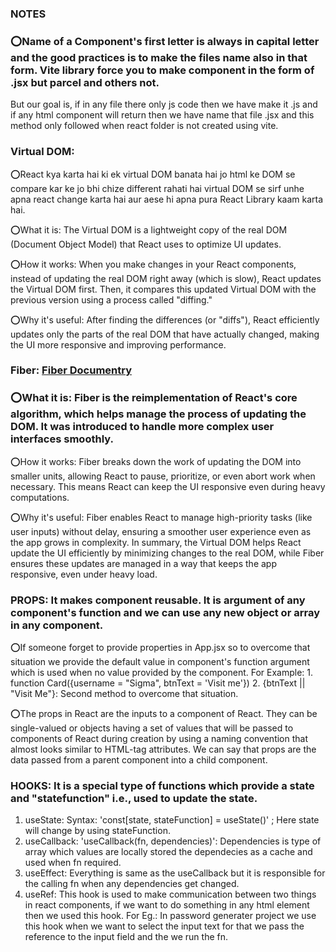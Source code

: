 ### NOTES 

### ⭕Name of a Component's first letter is always in capital letter and the good practices is to make the files name also in that form. Vite library force you to make component in the form of .jsx but parcel and others not. 
But our goal is, if in any file there only js code then we have make it .js and if any html component will return then we have name that file .jsx  and this method only followed when react folder is not created using vite.

### Virtual DOM:

⭕React kya karta hai ki ek virtual DOM banata hai jo html ke DOM se compare kar ke jo bhi chize different rahati hai virtual DOM se sirf unhe apna react change karta hai aur aese hi apna pura React Library kaam karta hai. 

⭕What it is: The Virtual DOM is a lightweight copy of the real DOM (Document Object Model) that React uses to optimize UI updates.

⭕How it works: When you make changes in your React components, instead of updating the real DOM right away (which is slow), React updates the Virtual DOM first. Then, it compares this updated Virtual DOM with the previous version using a process called "diffing."

⭕Why it's useful: After finding the differences (or "diffs"), React efficiently updates only the parts of the real DOM that have actually changed, making the UI more responsive and improving performance.


### Fiber:  [Fiber Documentry](https://github.com/acdlite/react-fiber-architecture) 

### ⭕What it is: Fiber is the reimplementation of React's core algorithm, which helps manage the process of updating the DOM. It was introduced to handle more complex user interfaces smoothly.

⭕How it works: Fiber breaks down the work of updating the DOM into smaller units, allowing React to pause, prioritize, or even abort work when necessary. This means React can keep the UI responsive even during heavy computations.

⭕Why it's useful: Fiber enables React to manage high-priority tasks (like user inputs) without delay, ensuring a smoother user experience even as the app grows in complexity.
In summary, the Virtual DOM helps React update the UI efficiently by minimizing changes to the real DOM, while Fiber ensures these updates are managed in a way that keeps the app responsive, even under heavy load.

### PROPS: It makes component reusable. It is argument of any component's function and we can use any new object or array in any component. 

⭕If someone forget to provide properties in App.jsx so to overcome that situation we provide the default value in component's function argument which is used when no value provided by the component.
For Example: 1. function Card({username = "Sigma", btnText = 'Visit me'})
             2. {btnText || "Visit Me"}: Second method to overcome that situation. 

⭕The props in React are the inputs to a component of React. They can be single-valued or objects having a set of values that will be passed to components of React during creation by using a naming convention that almost looks similar to HTML-tag attributes. We can say that props are the data passed from a parent component into a child component.

### HOOKS: It is a special type of functions which provide a state and "statefunction" i.e., used to update the state. 

1. useState: Syntax: 'const[state, stateFunction] = useState()' ; Here state will change by using stateFunction. 
2. useCallback: 'useCallback(fn, dependencies)': Dependencies is type of array which values are locally stored the dependecies as a cache and used when fn required.
3. useEffect: Everything is same as the useCallback but it is responsible for the calling fn when any dependencies get changed. 
4. useRef: This hook is used to make communication between two things in react components, if we want to do something in any html element then we used this hook. For Eg.: In password generater project we use this hook when we want to select the input text for that we pass the reference to the input field and the we run the fn.







